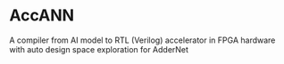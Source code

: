 # AccANN
A compiler from AI model to RTL (Verilog) accelerator in FPGA hardware with auto design space exploration for AdderNet
